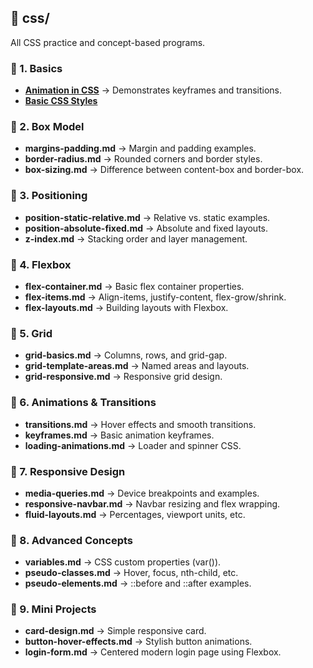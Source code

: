 ## 📂 css/
All CSS practice and concept-based programs.

### 📁 1. Basics
- **[Animation in CSS](./Basics/animation.md)** → Demonstrates keyframes and transitions.
- [**Basic CSS Styles**](https://github.com/Hemachandhar-n/FSWD_Learnings/blob/9ed1ba8fae511090f1dc6cbb153cc9edc96cbf06/CSS/BASIC%20CSS%20STYLE/BASIC%20CSS%20IN%20STYLES.md)
### 📁 2. Box Model
- **margins-padding.md** → Margin and padding examples.
- **border-radius.md** → Rounded corners and border styles.
- **box-sizing.md** → Difference between content-box and border-box.

### 📁 3. Positioning
- **position-static-relative.md** → Relative vs. static examples.
- **position-absolute-fixed.md** → Absolute and fixed layouts.
- **z-index.md** → Stacking order and layer management.

### 📁 4. Flexbox
- **flex-container.md** → Basic flex container properties.
- **flex-items.md** → Align-items, justify-content, flex-grow/shrink.
- **flex-layouts.md** → Building layouts with Flexbox.

### 📁 5. Grid
- **grid-basics.md** → Columns, rows, and grid-gap.
- **grid-template-areas.md** → Named areas and layouts.
- **grid-responsive.md** → Responsive grid design.

### 📁 6. Animations & Transitions
- **transitions.md** → Hover effects and smooth transitions.
- **keyframes.md** → Basic animation keyframes.
- **loading-animations.md** → Loader and spinner CSS.

### 📁 7. Responsive Design
- **media-queries.md** → Device breakpoints and examples.
- **responsive-navbar.md** → Navbar resizing and flex wrapping.
- **fluid-layouts.md** → Percentages, viewport units, etc.

### 📁 8. Advanced Concepts
- **variables.md** → CSS custom properties (var()).
- **pseudo-classes.md** → Hover, focus, nth-child, etc.
- **pseudo-elements.md** → ::before and ::after examples.

### 📁 9. Mini Projects
- **card-design.md** → Simple responsive card.
- **button-hover-effects.md** → Stylish button animations.
- **login-form.md** → Centered modern login page using Flexbox.


